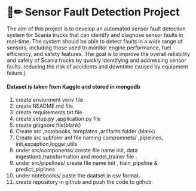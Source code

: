 # 📄✏ Sensor Fault Detection Project
The aim of this project is to develop an automated sensor fault detection system for Scania trucks that can identify and diagnose sensor faults in real-time. The system should be able to detect faults in a wide range of sensors, including those used to monitor engine performance, fuel efficiency, and safety features. The goal is to improve the overall reliability and safety of Scania trucks by quickly identifying and addressing sensor faults, reducing the risk of accidents and downtime caused by equipment failure.]

#### Dataset is taken from Kaggle and stored in mongodb

1. create enviorment venv file
2. create README.md file
3. create requirements.txt file 
4. create setup.py ,application.py file
5. create gitignore file(blank)
6. Create src ,notebooks, templates ,artifacts folder (blank)
7. Create src subfoler anf file naming compomnets/ ,pipelines\, init,exception,logger,utils
8. under src/components/ create file name init, data ingestionb,transformation and model_trainer file .
9. under src/pipelines/ create file name init , train_pipeline & predict_piplines
10. under noteboolks/ paste the daatset in csv format. 
11. create repository in github and push the code to github
